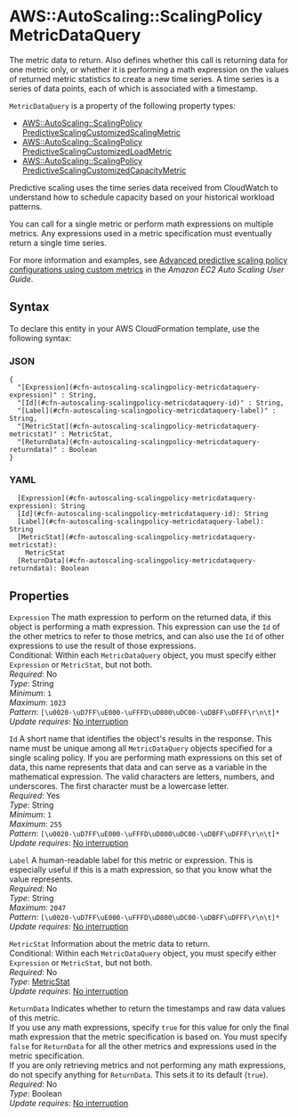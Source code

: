 # AWS::AutoScaling::ScalingPolicy MetricDataQuery<a name="aws-properties-autoscaling-scalingpolicy-metricdataquery"></a>

The metric data to return\. Also defines whether this call is returning data for one metric only, or whether it is performing a math expression on the values of returned metric statistics to create a new time series\. A time series is a series of data points, each of which is associated with a timestamp\.

`MetricDataQuery` is a property of the following property types:
+ [AWS::AutoScaling::ScalingPolicy PredictiveScalingCustomizedScalingMetric](https://docs.aws.amazon.com/AWSCloudFormation/latest/UserGuide/aws-properties-autoscaling-scalingpolicy-predictivescalingcustomizedscalingmetric.html)
+ [AWS::AutoScaling::ScalingPolicy PredictiveScalingCustomizedLoadMetric](https://docs.aws.amazon.com/AWSCloudFormation/latest/UserGuide/aws-properties-autoscaling-scalingpolicy-predictivescalingcustomizedloadmetric.html)
+ [AWS::AutoScaling::ScalingPolicy PredictiveScalingCustomizedCapacityMetric](https://docs.aws.amazon.com/AWSCloudFormation/latest/UserGuide/aws-properties-autoscaling-scalingpolicy-predictivescalingcustomizedcapacitymetric.html)

Predictive scaling uses the time series data received from CloudWatch to understand how to schedule capacity based on your historical workload patterns\. 

You can call for a single metric or perform math expressions on multiple metrics\. Any expressions used in a metric specification must eventually return a single time series\.

For more information and examples, see [Advanced predictive scaling policy configurations using custom metrics](https://docs.aws.amazon.com/autoscaling/ec2/userguide/predictive-scaling-customized-metric-specification.html) in the *Amazon EC2 Auto Scaling User Guide*\.

## Syntax<a name="aws-properties-autoscaling-scalingpolicy-metricdataquery-syntax"></a>

To declare this entity in your AWS CloudFormation template, use the following syntax:

### JSON<a name="aws-properties-autoscaling-scalingpolicy-metricdataquery-syntax.json"></a>

```
{
  "[Expression](#cfn-autoscaling-scalingpolicy-metricdataquery-expression)" : String,
  "[Id](#cfn-autoscaling-scalingpolicy-metricdataquery-id)" : String,
  "[Label](#cfn-autoscaling-scalingpolicy-metricdataquery-label)" : String,
  "[MetricStat](#cfn-autoscaling-scalingpolicy-metricdataquery-metricstat)" : MetricStat,
  "[ReturnData](#cfn-autoscaling-scalingpolicy-metricdataquery-returndata)" : Boolean
}
```

### YAML<a name="aws-properties-autoscaling-scalingpolicy-metricdataquery-syntax.yaml"></a>

```
  [Expression](#cfn-autoscaling-scalingpolicy-metricdataquery-expression): String
  [Id](#cfn-autoscaling-scalingpolicy-metricdataquery-id): String
  [Label](#cfn-autoscaling-scalingpolicy-metricdataquery-label): String
  [MetricStat](#cfn-autoscaling-scalingpolicy-metricdataquery-metricstat): 
    MetricStat
  [ReturnData](#cfn-autoscaling-scalingpolicy-metricdataquery-returndata): Boolean
```

## Properties<a name="aws-properties-autoscaling-scalingpolicy-metricdataquery-properties"></a>

`Expression`  <a name="cfn-autoscaling-scalingpolicy-metricdataquery-expression"></a>
The math expression to perform on the returned data, if this object is performing a math expression\. This expression can use the `Id` of the other metrics to refer to those metrics, and can also use the `Id` of other expressions to use the result of those expressions\.   
Conditional: Within each `MetricDataQuery` object, you must specify either `Expression` or `MetricStat`, but not both\.  
*Required*: No  
*Type*: String  
*Minimum*: `1`  
*Maximum*: `1023`  
*Pattern*: `[\u0020-\uD7FF\uE000-\uFFFD\uD800\uDC00-\uDBFF\uDFFF\r\n\t]*`  
*Update requires*: [No interruption](https://docs.aws.amazon.com/AWSCloudFormation/latest/UserGuide/using-cfn-updating-stacks-update-behaviors.html#update-no-interrupt)

`Id`  <a name="cfn-autoscaling-scalingpolicy-metricdataquery-id"></a>
A short name that identifies the object's results in the response\. This name must be unique among all `MetricDataQuery` objects specified for a single scaling policy\. If you are performing math expressions on this set of data, this name represents that data and can serve as a variable in the mathematical expression\. The valid characters are letters, numbers, and underscores\. The first character must be a lowercase letter\.   
*Required*: Yes  
*Type*: String  
*Minimum*: `1`  
*Maximum*: `255`  
*Pattern*: `[\u0020-\uD7FF\uE000-\uFFFD\uD800\uDC00-\uDBFF\uDFFF\r\n\t]*`  
*Update requires*: [No interruption](https://docs.aws.amazon.com/AWSCloudFormation/latest/UserGuide/using-cfn-updating-stacks-update-behaviors.html#update-no-interrupt)

`Label`  <a name="cfn-autoscaling-scalingpolicy-metricdataquery-label"></a>
A human\-readable label for this metric or expression\. This is especially useful if this is a math expression, so that you know what the value represents\.  
*Required*: No  
*Type*: String  
*Maximum*: `2047`  
*Pattern*: `[\u0020-\uD7FF\uE000-\uFFFD\uD800\uDC00-\uDBFF\uDFFF\r\n\t]*`  
*Update requires*: [No interruption](https://docs.aws.amazon.com/AWSCloudFormation/latest/UserGuide/using-cfn-updating-stacks-update-behaviors.html#update-no-interrupt)

`MetricStat`  <a name="cfn-autoscaling-scalingpolicy-metricdataquery-metricstat"></a>
Information about the metric data to return\.  
Conditional: Within each `MetricDataQuery` object, you must specify either `Expression` or `MetricStat`, but not both\.  
*Required*: No  
*Type*: [MetricStat](aws-properties-autoscaling-scalingpolicy-metricstat.md)  
*Update requires*: [No interruption](https://docs.aws.amazon.com/AWSCloudFormation/latest/UserGuide/using-cfn-updating-stacks-update-behaviors.html#update-no-interrupt)

`ReturnData`  <a name="cfn-autoscaling-scalingpolicy-metricdataquery-returndata"></a>
Indicates whether to return the timestamps and raw data values of this metric\.   
If you use any math expressions, specify `true` for this value for only the final math expression that the metric specification is based on\. You must specify `false` for `ReturnData` for all the other metrics and expressions used in the metric specification\.  
If you are only retrieving metrics and not performing any math expressions, do not specify anything for `ReturnData`\. This sets it to its default \(`true`\)\.  
*Required*: No  
*Type*: Boolean  
*Update requires*: [No interruption](https://docs.aws.amazon.com/AWSCloudFormation/latest/UserGuide/using-cfn-updating-stacks-update-behaviors.html#update-no-interrupt)